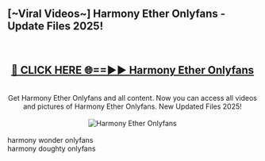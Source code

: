 <h2>[~Viral Videos~] Harmony Ether Onlyfans - Update Files 2025!</h2>
<br>
<div align="center">
<h2><a href="https://betterlinks.top/A2PfLJ" rel="nofollow">🔴 CLICK HERE 🌐==►► Harmony Ether Onlyfans</a></h2>
<br>
Get Harmony Ether Onlyfans and all content. Now you can access all videos and pictures of Harmony Ether Onlyfans. New Updated Files 2025!
<br>
<br>
<a href="https://betterlinks.top/A2PfLJ" rel="nofollow" data-target="animated-image.originalLink"><img src="https://i.ibb.co.com/WyWwxjT/player-gif2.gif" alt="Harmony Ether Onlyfans" style="max-width: 100%; display: inline-block;" data-target="animated-image.originalImage"></a>
</div>
<br>
harmony wonder onlyfans<br>
harmony doughty onlyfans